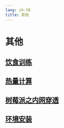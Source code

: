 ```yaml
---
lang: zh-CN
title: 其他
---
```

# 其他

## [饮食训练](../other/饮食训练.md)
## [热量计算](../other/热量计算.md)
## [树莓派之内网穿透](../other/树莓派之内网穿透.md)
## [环境安装](../other/环境安装.md)
